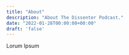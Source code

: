 ```yaml
---
title: "About"
description: "About The Dissenter Podcast."
date: "2022-01-28T00:00:00+00:00"
draft: 'false'
---
```

Lorum Ipsum